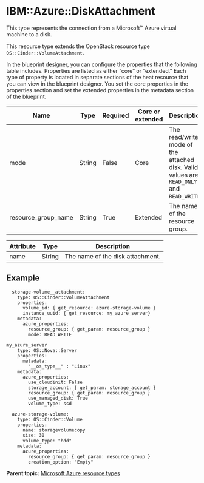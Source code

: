 # IBM::Azure::DiskAttachment

This type represents the connection from a Microsoft™ Azure virtual machine to a disk.

This resource type extends the OpenStack resource type `OS::Cinder::VolumeAttachment`.

In the blueprint designer, you can configure the properties that the following table includes. Properties are listed as either “core” or “extended.” Each type of property is located in separate sections of the heat resource that you can view in the blueprint designer. You set the core properties in the properties section and set the extended properties in the metadata section of the blueprint.

|Name|Type|Required|Core or extended|Description|
|----|----|--------|----------------|-----------|
|mode|String|False|Core|The read/write mode of the attached disk. Valid values are `READ_ONLY` and `READ_WRITE`.|
|resource\_group\_name|String|True|Extended|The name of the resource group.|

|Attribute|Type|Description|
|---------|----|-----------|
|name|String|The name of the disk attachment.|

## Example

```
  storage-volume__attachment:
    type: OS::Cinder::VolumeAttachment
    properties:
      volume_id: { get_resource: azure-storage-volume }
      instance_uuid: { get_resource: my_azure_server}
    metadata:
      azure_properties:
        resource_group: { get_param: resource_group }
        mode: READ_WRITE
  
my_azure_server
    type: OS::Nova::Server
    properties:
      metadata: 
        "__os_type__" : "Linux"
    metadata:
      azure_properties:
        use_cloudinit: False
        storage_account: { get_param: storage_account }
        resource_group: { get_param: resource_group }
        use_managed_disk: True
        volume_type: ssd
  
  azure-storage-volume:
    type: OS::Cinder::Volume
    properties:
      name: storagevolumecopy
      size: 30
      volume_type: "hdd"
    metadata:
      azure_properties:
        resource_group: { get_param: resource_group }
        creation_option: "Empty"

```

**Parent topic:** [Microsoft Azure resource types](../../com.ibm.edt.heat.reference.doc/topics/ref_heat_types_azure_ov.md)

